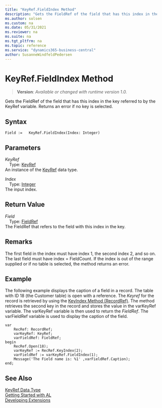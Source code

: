 ```yaml
---
title: "KeyRef.FieldIndex Method"
description: "Gets the FieldRef of the field that has this index in the key referred to by the KeyRef variable. Returns an error if no key is selected."
ms.author: solsen
ms.custom: na
ms.date: 05/31/2021
ms.reviewer: na
ms.suite: na
ms.tgt_pltfrm: na
ms.topic: reference
ms.service: "dynamics365-business-central"
author: SusanneWindfeldPedersen
---
```

[//]: # (START>DO_NOT_EDIT)
[//]: # (IMPORTANT:Do not edit any of the content between here and the END>DO_NOT_EDIT.)
[//]: # (Any modifications should be made in the .xml files in the ModernDev repo.)
# KeyRef.FieldIndex Method
> **Version**: _Available or changed with runtime version 1.0._

Gets the FieldRef of the field that has this index in the key referred to by the KeyRef variable. Returns an error if no key is selected.


## Syntax
```
Field :=   KeyRef.FieldIndex(Index: Integer)
```
## Parameters
*KeyRef*  
&emsp;Type: [KeyRef](keyref-data-type.md)  
An instance of the [KeyRef](keyref-data-type.md) data type.  

*Index*  
&emsp;Type: [Integer](../integer/integer-data-type.md)  
The input index.  


## Return Value
*Field*  
&emsp;Type: [FieldRef](../fieldref/fieldref-data-type.md)  
The FieldRef that refers to the field with this index in the key.


[//]: # (IMPORTANT: END>DO_NOT_EDIT)

## Remarks  
 The first field in the index must have index 1, the second index 2, and so on. The last field must have index = FieldCount. If the index is out of the range supplied or if no table is selected, the method returns an error.  
  
## Example  
 The following example displays the caption of a field in a record. The table with ID 18 \(the Customer table\) is open with a reference. The *Keyref* for the record is retrieved by using the [KeyIndex Method \(RecordRef\)](../library.md). The method retrieves the second key in the record and stores the value in the varKeyRef variable. The varKeyRef variable is then used to return the *FieldRef*. The varFieldRef variable is used to display the caption of the field. 
 
```al
var
    RecRef: RecordRef;
    varKeyRef: KeyRef;
    varFieldRef: FieldRef;
begin  
    RecRef.Open(18);  
    varKeyRef := RecRef.KeyIndex(2);  
    varFieldRef := varKeyRef.FieldIndex(1);  
    Message('The Field name is: %1' ,varFieldRef.Caption);  
end;
```  
  

## See Also
[KeyRef Data Type](keyref-data-type.md)  
[Getting Started with AL](../../devenv-get-started.md)  
[Developing Extensions](../../devenv-dev-overview.md)